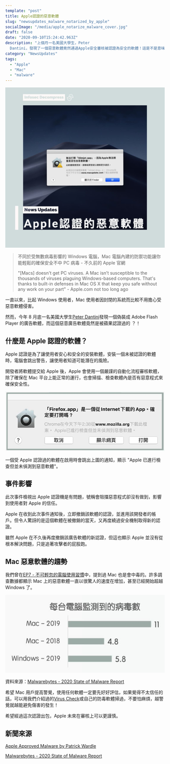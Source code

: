 ```yaml
---
template: "post"
title: Apple認證的惡意軟體
slug: "newsupdates_malware_notarized_by_apple"
socialImage: "/media/apple_notarize_malware_cover.jpg"
draft: false
date: "2020-09-10T15:24:42.963Z"
description: "上個月一名美國大學生，Peter
  Dantini，發現了一個惡意軟體竟然通過Apple安全審核被認證為安全的軟體！這是不是意味著Apple審核機制有問題，Mac使用者要好好注意了？"
category: "NewsUpdates"
tags:
  - "Apple"
  - "Mac"
  - "malware"
---
```


![](/media/apple_notarize_malware_cover.jpg)

> 不同於受無數病毒影響的 Windows 電腦，Mac 電腦內建的防禦功能讓你能輕鬆的確保安全不中 PC 病毒 - 不久前的 Apple 官網
>
> "\[Macs] doesn't get PC viruses. A Mac isn’t susceptible to the thousands of viruses plaguing Windows-based computers. That's thanks to built-in defenses in Mac OS X that keep you safe without any work on your part" - Apple.com not too long ago

一直以來，比起 Windows 使用者，Mac 使用者因封閉的系統而比較不用擔心受惡意軟體侵害。

然而，今年 8 月底一名美國大學生[Peter Dantini](https://twitter.com/PokeCaptain)發現一個偽裝成 Adobe Flash Player 的廣告軟體，而這個惡意廣告軟體竟然是被蘋果認證過的 ？！

## 什麼是 Apple 認證的軟體？

Apple 認證是為了讓使用者安心和安全的安裝軟體，安裝一個未被認證的軟體時，電腦會跳出警告，讓使用者知道可能潛在的風險。

開發者將軟體提交給 Apple 後，Apple 會使用一個嚴謹的自動化流程審核軟體，除了確保在 Mac 平台上能正常的運行，也會掃描、檢查軟體內是否有惡意程式來確保安全性。

![](/media/apple_notarize_malware_alert.jpg)

一個受 Apple 認證過的軟體在啟用時會跳出上圖的通知，顯示 "Apple 已進行檢查但並未偵測到惡意軟體"。

## 事件影響

此次事件檢視出 Apple 認證機是有問題，號稱會阻擋惡意程式卻沒有做到，影響到使用者對 Apple 的信任。

Apple 在收到此次事件通知後，立即撤銷該軟體的認證，並進用該開發者的帳戶。但令人驚訝的是這個軟體在被撤銷的當天，又再度繞過安全機制取得新的認證。

雖然 Apple 在不久後再度撤銷該廣告軟體的新認證，但這也顯示 Apple 並沒有從根本解決問題，只是追著攻擊者的屁股跑。

## Mac 惡意軟體的趨勢

我們曾在[EP7 - 不可輕忽的電腦使用習慣](/posts/ep7-computer-habits-that-shouldnt-be-contempted/)中，提到過 Mac 也是會中毒的。許多調查數據都顯示 Mac 上的惡意軟體一直以很驚人的速度在增加，甚至已經開始超越 Windows 了。

![](/media/apple_notarize_malware_chart.jpg)

資料來源：[Malwarebytes - 2020 State of Malware Report](https://resources.malwarebytes.com/files/2020/02/2020_State-of-Malware-Report-1.pdf)

希望 Mac 用戶提高警覺，使用任何軟體一定要先好好評估，如果覺得不太信任的話，可以用我們介紹過的[Virus Check](/posts/patches_viruscheck/)或自己的防毒軟體掃過，不要怕麻煩，越警覺就越能避免傷害的發生！

希望經過這次認證出包，Apple 未來在審核上可以更謹慎。

## 新聞來源

[Apple Approved Malware by Patrick Wardle](https://objective-see.com/blog/blog_0x4E.html)

[Malwarebytes - 2020 State of Malware Report](https://resources.malwarebytes.com/files/2020/02/2020_State-of-Malware-Report-1.pdf)
